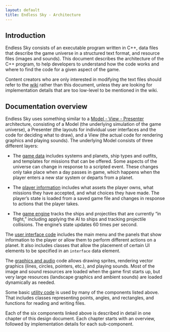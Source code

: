 ```yaml
---
layout: default
title: Endless Sky - Architecture
---
```

## Introduction

Endless Sky consists of an executable program written in C++, data files that describe the game universe in a structured text format, and resource files (images and sounds). This document describes the architecture of the C++ program, to help developers to understand how the code works and where to find the code for a given aspect of the game.

Content creators who are only interested in modifying the text files should refer to the [wiki](https://github.com/endless-sky/endless-sky/wiki) rather than this document, unless they are looking for implementation details that are too low-level to be mentioned in the wiki.

## Documentation overview

Endless Sky uses something similar to a [Model - View - Presenter](https://en.wikipedia.org/wiki/Model%E2%80%93view%E2%80%93presenter) architecture, consisting of a Model (the underlying simulation of the game universe), a Presenter (the layouts for individual user interfaces and the code for deciding what to draw), and a View (the actual code for rendering graphics and playing sounds). The underlying Model consists of three different layers:

* The [game data](data.html) includes systems and planets, ship types and outfits, and templates for missions that can be offered. Some aspects of the universe can change in response to a scripted event. These changes only take place when a day passes in game, which happens when the player enters a new star system or departs from a planet.

* The [player information](player.html) includes what assets the player owns, what missions they have accepted, and what choices they have made. The player’s state is loaded from a saved game file and changes in response to actions that the player takes.

* The [game engine](engine.html) tracks the ships and projectiles that are currently “in flight,” including applying the AI to ships and tracking projectile collisions. The engine’s state updates 60 times per second.

The [user interface code](interface.html) includes the main menu and the panels that show information to the player or allow them to perform different actions on a planet. It also includes classes that allow the placement of certain UI elements to be specified in an `interface` data element.

The [graphics and audio](resources.html) code allows drawing sprites, rendering vector graphics (lines, circles, pointers, etc.), and playing sounds. Most of the image and sound resources are loaded when the game first starts up, but very large resources (landscape graphics and ambient sounds) are loaded dynamically as needed.

Some basic [utility code](utilities.html) is used by many of the components listed above. That includes classes representing points, angles, and rectangles, and functions for reading and writing files.

Each of the six components linked above is described in detail in one chapter of this design document. Each chapter starts with an overview, followed by implementation details for each sub-component.


